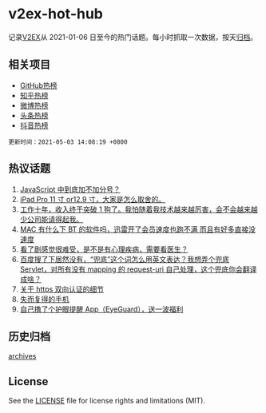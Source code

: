# v2ex-hot-hub

 记录[V2EX](https://www.v2ex.com/)从 2021-01-06 日至今的热门话题。每小时抓取一次数据，按天[归档](archives)。
 
 ## 相关项目

- [GitHub热榜](https://github.com/lonnyzhang423/github-hot-hub)
- [知乎热榜](https://github.com/lonnyzhang423/zhihu-hot-hub)
- [微博热榜](https://github.com/lonnyzhang423/weibo-hot-hub)
- [头条热榜](https://github.com/lonnyzhang423/toutiao-hot-hub)
- [抖音热榜](https://github.com/lonnyzhang423/douyin-hot-hub)


 `更新时间：2021-05-03 14:08:19 +0800`

## 热议话题

1. [JavaScript 中到底加不加分号？](https://www.v2ex.com/t/774657)
1. [iPad Pro 11 寸 or12.9 寸，大家是怎么取舍的。](https://www.v2ex.com/t/774662)
1. [工作十年，收入终于突破 1 狗了。我怕随着我技术越来越厉害，会不会越来越少公司能请得起我。](https://www.v2ex.com/t/774667)
1. [MAC 有什么下 BT 的软件吗，迅雷开了会员速度也跑不满 而且有好多直接没速度](https://www.v2ex.com/t/774673)
1. [看了剧感觉很难受，是不是有心理疾病，需要看医生？](https://www.v2ex.com/t/774693)
1. [百度搜了下居然没有，“兜底”这个词怎么用英文表达？我想弄个兜底 Servlet，对所有没有 mapping 的 request-uri 自己处理，这个兜底你会翻译成啥？](https://www.v2ex.com/t/774649)
1. [关于 https 双向认证的细节](https://www.v2ex.com/t/774653)
1. [失而复得的手机](https://www.v2ex.com/t/774698)
1. [自己撸了个护眼提醒 App（EyeGuard），送一波福利](https://www.v2ex.com/t/774644)

## 历史归档

[archives](archives)

## License

See the [LICENSE](LICENSE) file for license rights and limitations (MIT).
